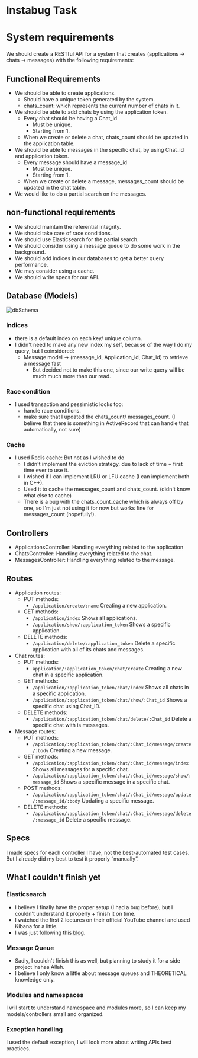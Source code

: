 # Instabug Task #

# System requirements #
We should create a RESTful API for a system that creates (applications → chats → messages) with the following requirements:

## Functional Requirements ##
+ We should be able to create applications.
    + Should have a unique token generated by the system.
    + chats_count: which represents the current number of chats in it.
+ We should be able to add chats by using the application token.
    + Every chat should be having a Chat_id
        + Must be unique.
        + Starting from 1.
     + When we create or delete a chat, chats_count should be updated in the application table.
+ We should be able to messages in the specific chat, by using Chat_id and application token.
    + Every message should have a message_id
         + Must be unique.
         + Starting from 1.
    + When we create or delete a message, messages_count should be updated in the chat table.
+ We would like to do a partial search on the messages.

## non-functional requirements ##
+ We should maintain the referential integrity.
+ We should take care of race conditions.
+ We should use Elasticsearch for the partial search.
+ We should consider using a message queue to do some work in the background.
+ We should add indices in our databases to get a better query performance.
+ We may consider using a cache.
+ We should write specs for our API.
    


## Database (Models) ##
![dbSchema](https://user-images.githubusercontent.com/77211992/151088625-8aaa96b0-76b7-40ab-84e2-32c26be94d02.svg)


### Indices ###
+ there is a default index on each key/ unique column.
+ I didn't need to make any new index my self, because of the way I do my query, but I coinsidered:
    + Message model → (message_id, Application_id, Chat_id) to retrieve a message fast
        + But decided not to make this one, since our write query will be much much more than our read.
### Race condition ###
+ I used transaction and pessimistic locks too:
    + handle race conditions.
    + make sure that I updated the chats_count/ messages_count. (I believe that there is something in ActiveRecord that can handle that automatically, not sure)
### Cache ###
+ I used Redis cache: But not as I wished to do
    + I didn't implement the eviction strategy, due to lack of time + first time ever to use it.
    + I wished if I can implement LRU or LFU cache (I can implement both in C++).
    + Used it to cache the messages_count and chats_count. (didn't know what else to cache)
    + There is a bug with the chats_count_cache which is always off by one, so I'm just not using it for now but works fine for messages_count (hopefully!).
 
## Controllers ##
+ ApplicationsController: Handling everything related to the application
+ ChatsController: Handling everything related to the chat.
+ MessagesController: Handling everything related to the message.
## Routes ##
+ Application routes:
    + PUT methods:
        + `/application/create/:name` Creating a new application.
    + GET methods:
        + `/application/index` Shows all applications.
        + `/application/show/:application_token` Shows a specific application.
    + DELETE methods:
        + `/application/delete/:application_token` Delete a specific application with all of its chats and messages.
+ Chat routes:
    + PUT methods:
        + `application/:application_token/chat/create` Creating a new chat in a specific application.
    + GET methods:
        + `/application/:application_token/chat/index` Shows all chats in a specific application.
        + `/application/:application_token/chat/show/:Chat_id` Shows a specific chat using Chat_ID.
    + DELETE methods: 
        + `/application/:application_token/chat/delete/:Chat_id` Delete a specific chat with is messages.
+ Message routes:
    + PUT methods: 
        + `/application/:application_token/chat/:Chat_id/message/create/:body` Creating a new message.
    + GET methods: 
        + `/application/:application_token/chat/:Chat_id/message/index` Shows all messages for a specific chat.
        + `/application/:application_token/chat/:Chat_id/message/show/:message_id` Shows a specific message in a specific chat.
    + POST methods: 
        + `/application/:application_token/chat/:Chat_id/message/update/:message_id/:body` Updating a specific message.
    + DELETE methods: 
        + `/application/:application_token/chat/:Chat_id/message/delete/:message_id` Delete a specific message.

## Specs ##
I made specs for each controller I have, not the best-automated test cases. But I already did my best to test it properly “manually”.
## What I couldn't finish yet ##
### Elasticsearch ###
+ I believe I finally have the proper setup (I had a bug before), but I couldn't understand it properly + finish it on time.
+ I watched the first 2 lectures on their official YouTube channel and used Kibana for a little.
+ I was just following this [blog](https://iridakos.com/programming/2017/12/03/elasticsearch-and-rails-tutorial).
### Message Queue ###
+ Sadly, I couldn't finish this as well, but planning to study it for a side project inshaa Allah.
+ I believe I only know a little about message queues and THEORETICAL knowledge only.
### Modules and namespaces ###
I will start to understand namespace and modules more, so I can keep my models/controllers small and organized.
### Exception handling ###
I used the default exception, I will look more about writing APIs best practices.
